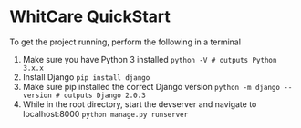 # WhitCare QuickStart

To get the project running, perform the following in a terminal

1. Make sure you have Python 3 installed `python -V # outputs Python 3.x.x`
2. Install Django `pip install django`
3. Make sure pip installed the correct Django version `python -m django --version # outputs Django 2.0.3`
4. While in the root directory, start the devserver and navigate to localhost:8000 `python manage.py runserver`
